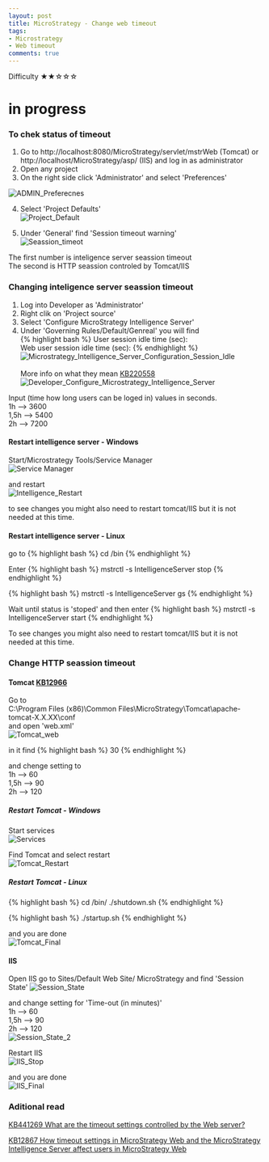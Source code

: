 ```yaml
---
layout: post
title: MicroStrategy - Change web timeout
tags:
- Microstrategy
- Web timeout
comments: true
---
```

Difficulty  ★★☆☆☆


# in progress



### To chek status of timeout
1) Go to http://localhost:8080/MicroStrategy/servlet/mstrWeb (Tomcat) or http://localhost/MicroStrategy/asp/ (IIS) and log in as administrator<br />
2) Open any project<br />
3) On the right side click 'Administrator' and select 'Preferences'<br />

![ADMIN_Preferecnes](/img/20210603_0006/ADMIN_Preferecnes.png)

4) Select 'Project Defaults' <br />
![Project_Default](/img/20210603_0006/Project_Default.png)

5) Under 'General' find 'Session timeout warning'<br />
![Seassion_timeot](/img/20210603_0006/Seassion_timeot.png)

The first number is inteligence server seassion timeout<br />
The second is HTTP seassion controled by Tomcat/IIS<br />


### Changing inteligence server seassion timeout
1) Log into Developer as 'Administrator'<br />
2) Right clik on 'Project source'<br />
3) Select 'Configure MicroStrategy Intelligence Server'<br />
4) Under 'Governing Rules/Default/Genreal' you will find <br />
{% highlight bash %}
User session idle time (sec):     
Web user session idle time (sec):
{% endhighlight %}
![Microstrategy_Intelligence_Server_Configuration_Session_Idle](/img/20210603_0006/Microstrategy_Intelligence_Server_Configuration_Session_Idle.png)<br /> <br />
More info on what they mean [KB220558](https://community.microstrategy.com/s/article/KB220558-How-do-user-session-idle-timeouts-work-in-MicroStrategy?language=en_US)  <br />
![Developer_Configure_Microstrategy_Intelligence_Server](/img/20210603_0006/Developer_Configure_Microstrategy_Intelligence_Server.png)

Input (time how long users can be loged in) values in seconds.<br />
1h   --> 3600 <br />
1,5h --> 5400 <br />
2h   --> 7200 <br />

#### Restart intelligence server - Windows
Start/Microstrategy Tools/Service Manager <br />
![Service Manager](/img/20210603_0006/Service_Manager.png)

and restart <br />
![Intelligence_Restart](/img/20210603_0006/Intelligence_Restart.png)

to see changes you might also need to restart tomcat/IIS but it is not needed at this time.

#### Restart intelligence server - Linux
go to 
{% highlight bash %}
cd <MicroStrategy Home>/bin
{% endhighlight %}
  
Enter
{% highlight bash %}
mstrctl -s IntelligenceServer stop
{% endhighlight %}

{% highlight bash %}
mstrctl -s IntelligenceServer gs
{% endhighlight %}

Wait until status is 'stoped' and then enter
{% highlight bash %}
mstrctl -s IntelligenceServer start
{% endhighlight %}

To see changes you might also need to restart tomcat/IIS but it is not needed at this time.

### Change HTTP seassion timeout
#### Tomcat [KB12966](https://community.microstrategy.com/s/article/KB12966-How-to-configure-the-web-session-timeout-set-on-JSP)
Go to <br />
C:\Program Files (x86)\Common Files\MicroStrategy\Tomcat\apache-tomcat-X.X.XX\conf <br />
and open 'web.xml' <br />
![Tomcat_web](/img/20210603_0006/Tomcat_web.png)  

in it find 
{% highlight bash %}
    <session-config>
        <session-timeout>30</session-timeout>
    </session-config>
{% endhighlight %}
  
and chenge setting to <br />
1h   --> 60 <br />
1,5h --> 90 <br />
2h   --> 120 <br />  
  
##### Restart Tomcat - Windows 
Start services <br />
![Services](/img/20210603_0006/Services.png) <br />    

Find Tomcat and select restart<br />
![Tomcat_Restart](/img/20210603_0006/Tomcat_Restart.png) 

##### Restart Tomcat - Linux 
{% highlight bash %}
cd <Tomcat Root>/bin/
./shutdown.sh
{% endhighlight %}
  
{% highlight bash %}
./startup.sh
{% endhighlight %}
  
and you are done <br />
![Tomcat_Final](/img/20210603_0006/Final.png)
  
#### IIS
Open IIS go to Sites/Default Web Site/ MicroStrategy and find 'Session State'
![Session_State](/img/20210603_0006/Session_State.png)

and change setting for 'Time-out (in minutes)' <br />
1h   --> 60 <br />
1,5h --> 90 <br />
2h   --> 120 <br />
![Session_State_2](/img/20210603_0006/Session_State_2.png)

Restart IIS <br />
![IIS_Stop](/img/20210603_0006/IIS_Stop.png)

and you are done <br />
![IIS_Final](/img/20210603_0006/Final.png)
  
### Aditional read  
[KB441269 What are the timeout settings controlled by the Web server?](https://community.microstrategy.com/s/article/What-are-the-timeout-settings-controlled-by-the-Web-Server?language=en_US)
 
[KB12867 How timeout settings in MicroStrategy Web and the MicroStrategy Intelligence Server affect users in MicroStrategy Web](https://community.microstrategy.com/s/article/KB12867-How-timeout-settings-in-MicroStrategy-Web-and-the)
